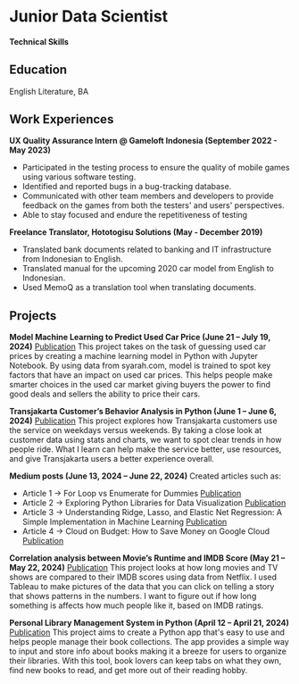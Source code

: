 # Junior Data Scientist

#### Technical Skills

## Education
English Literature, BA


## Work Experiences
**UX Quality Assurance Intern @ Gameloft Indonesia (September 2022 - May 2023)**
- Participated in the testing process to ensure the quality of mobile games using various software testing.
- Identified and reported bugs in a bug-tracking database.
- Communicated with other team members and developers to provide feedback on the games from both the testers' and users' perspectives.
- Able to stay focused and endure the repetitiveness of testing

**Freelance Translator, Hototogisu Solutions (May - December 2019)**
- Translated bank documents related to banking and IT infrastructure from Indonesian to English.
- Translated manual for the upcoming 2020 car model from English to Indonesian.
- Used MemoQ as a translation tool when translating documents.


## Projects
**Model Machine Learning to Predict Used Car Price (June 21 – July 19, 2024)**
[Publication](https://github.com/NabHP/Capstone-3-_4_Machine-Learning-Model_Cloud_Computing)
This project takes on the task of guessing used car prices by creating a machine learning model in Python with Jupyter Notebook. By using data from syarah.com, model is trained to spot key factors that have an impact on used car prices. This helps people make smarter choices in the used car market giving buyers the power to find good deals and sellers the ability to price their cars. 
   
**Transjakarta Customer’s Behavior Analysis in Python (June 1 – June 6, 2024)**
[Publication](https://github.com/NabHP/Capstone_Module_2)
This project explores how Transjakarta customers use the service on weekdays versus weekends. By taking a close look at customer data using stats and charts, we want to spot clear trends in how people ride. What I learn can help make the service better, use resources, and give Transjakarta users a better experience overall.
  
**Medium posts (June 13, 2024 – June 22, 2024)**
Created articles such as:
- Article 1 -> For Loop vs Enumerate for Dummies [Publication](https://medium.com/@fransnabilahp/for-loop-vs-enumerate-for-dummies-d4b331c0cc8e)
- Article 2 -> Exploring Python Libraries for Data Visualization [Publication](https://medium.com/@fransnabilahp/exploring-python-libraries-for-data-visualization-562b9f73fb1e)
- Article 3 -> Understanding Ridge, Lasso, and Elastic Net Regression: A Simple Implementation in Machine Learning [Publication](https://medium.com/@fransnabilahp/understanding-ridge-lasso-and-elastic-net-regression-a-simple-implementation-in-machine-learning-c06d8e3d3431)
- Article 4 -> Cloud on Budget: How to Save Money on Google Cloud [Publication](https://medium.com/@fransnabilahp/cloud-on-a-budget-how-to-save-money-on-google-cloud-7343679a33d2)
  
**Correlation analysis between Movie’s Runtime and IMDB Score (May 21 – May 22, 2024)**
[Publication](https://public.tableau.com/app/profile/nabila.putri8636/viz/Netflix_analysis_17162577339100/main)
This project looks at how long movies and TV shows are compared to their IMDB scores using data from Netflix. I used Tableau to make pictures of the data that you can click on telling a story that shows patterns in the numbers. I want to figure out if how long something is affects how much people like it, based on IMDB ratings.

**Personal Library Management System in Python (April 12 – April 21, 2024)**
[Publication](https://github.com/NabHP/Capstone_Module1_Python)
This project aims to create a Python app that's easy to use and helps people manage their book collections. The app provides a simple way to input and store info about books making it a breeze for users to organize their libraries. With this tool, book lovers can keep tabs on what they own, find new books to read, and get more out of their reading hobby.
